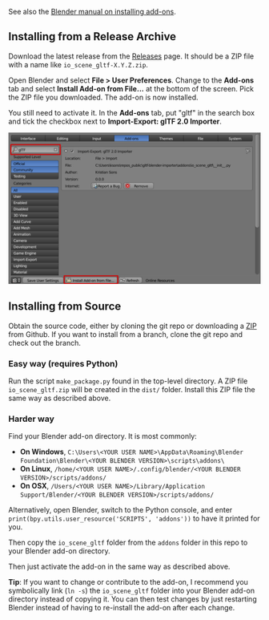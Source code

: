 See also the [Blender manual on installing
add-ons](https://docs.blender.org/manual/en/latest/preferences/addons.html).

## Installing from a Release Archive

Download the latest release from the
[Releases](https://github.com/ksons/gltf-blender-importer/releases) page. It
should be a ZIP file with a name like `io_scene_gltf-X.Y.Z.zip`.

Open Blender and select **File > User Preferences**. Change to the **Add-ons**
tab and select **Install Add-on from File...** at the bottom of the screen. Pick
the ZIP file you downloaded. The add-on is now installed.

You still need to activate it. In the **Add-ons** tab, put "gltf" in the search
box and tick the checkbox next to **Import-Export: glTF 2.0 Importer**.

<img src="./doc/addon-install.png"/>


## Installing from Source

Obtain the source code, either by cloning the git repo or downloading a
[ZIP](https://github.com/ksons/gltf-blender-importer/archive/master.zip) from
Github. If you want to install from a branch, clone the git repo and check out
the branch.

### Easy way (requires Python)

Run the script `make_package.py` found in the top-level directory. A ZIP file
`io_scene_gltf.zip` will be created in the `dist/` folder. Install this ZIP file
the same way as described above.

### Harder way

Find your Blender add-on directory. It is most commonly:

* **On Windows**, `C:\Users\<YOUR USER NAME>\AppData\Roaming\Blender
  Foundation\Blender\<YOUR BLENDER VERSION>\scripts\addons\`
* **On Linux**, `/home/<YOUR USER NAME>/.config/blender/<YOUR BLENDER
  VERSION>/scripts/addons/`
* **On OSX**, `/Users/<YOUR USER NAME>/Library/Application
  Support/Blender/<YOUR BLENDER VERSION>/scripts/addons/`

Alternatively, open Blender, switch to the Python console, and enter `print(bpy.utils.user_resource('SCRIPTS', 'addons'))` to have it printed for you.

Then copy the `io_scene_gltf` folder from the `addons` folder in this repo to
your Blender add-on directory.

Then just activate the add-on in the same way as described above.

**Tip**: If you want to change or contribute to the add-on, I recommend you
symbolically link (`ln -s`) the `io_scene_gltf` folder into your Blender add-on
directory instead of copying it. You can then test changes by just restarting
Blender instead of having to re-install the add-on after each change.
